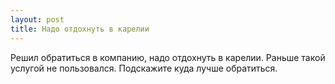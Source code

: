```yaml
---
layout: post 
title: Надо отдохнуть в карелии 
--- 
```

Решил обратиться в компанию, надо отдохнуть в карелии. Раньше такой услугой не пользовался. Подскажите куда лучше обратиться.